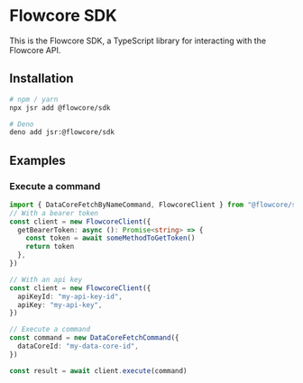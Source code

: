 # Flowcore SDK

This is the Flowcore SDK, a TypeScript library for interacting with the Flowcore API.

## Installation

```bash
# npm / yarn
npx jsr add @flowcore/sdk

# Deno
deno add jsr:@flowcore/sdk
```

## Examples

### Execute a command

```typescript
import { DataCoreFetchByNameCommand, FlowcoreClient } from "@flowcore/sdk"
// With a bearer token
const client = new FlowcoreClient({
  getBearerToken: async (): Promise<string> => {
    const token = await someMethodToGetToken()
    return token
  },
})

// With an api key
const client = new FlowcoreClient({
  apiKeyId: "my-api-key-id",
  apiKey: "my-api-key",
})

// Execute a command
const command = new DataCoreFetchCommand({
  dataCoreId: "my-data-core-id",
})

const result = await client.execute(command)
```
